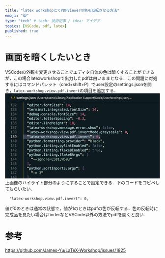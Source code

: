 ```yaml
---
title: "latex workshopにてPDFViewerの色を反転させる方法"
emoji: "😸"
type: "tech" # tech: 技術記事 / idea: アイデア
topics: [VSCode, pdf, latex]
published: true
---
```

# 画面を暗くしたいとき
VSCodeの外観を変更させることでエディタ自体の色は暗くすることができるが，この場合latexworkshopで出力したpdfは白いままとなる．この問題に対処するにはコマンドパレット（cmd+shift+P）でuser設定のsettings.jsonを開き，`latex-workshop.view.pdf.invert`の項目を追加する．
![](/images/screenshot3.png)
上画像のハイライト部分のようにすることで設定できる．下のコードをコピペしてもらいたい．
```
  "latex-workshop.view.pdf.invert": 0,
```
値が0のときは通常の状態で，値が1のときはpdfの色が反転する．色の反転時に完成品を見たい場合はfinderなどVSCode以外の方法でpdfを開くと良い．
# 参考
https://github.com/James-Yu/LaTeX-Workshop/issues/1825
